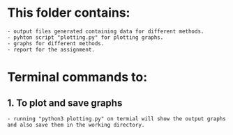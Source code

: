 # This folder contains: 
    - output files generated containing data for different methods.
    - pyhton script "plotting.py" for plotting graphs. 
    - graphs for different methods.
    - report for the assignment.

# Terminal commands to:
## 1. To plot and save graphs  
    - running "python3 plotting.py" on termial will show the output graphs and also save them in the working directory.

